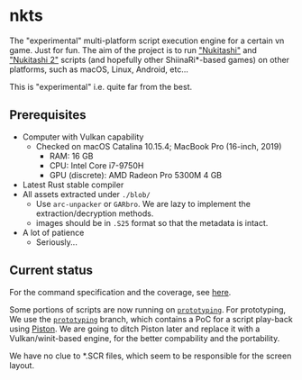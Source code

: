 # nkts

The "experimental" multi-platform script execution engine for a certain vn game. Just for fun.
The aim of the project is to run ["Nukitashi"](https://qruppo.com/products/nukitashi/) and 
["Nukitashi 2"](https://qruppo.com/products/nukitashi2/) scripts (and hopefully other ShiinaRi*-based
games) on other platforms, such as macOS, Linux, Android, etc...

This is "experimental" i.e. quite far from the best.

## Prerequisites

* Computer with Vulkan capability
    * Checked on macOS Catalina 10.15.4; MacBook Pro (16-inch, 2019)
        * RAM: 16 GB
        * CPU: Intel Core i7-9750H
        * GPU (discrete): AMD Radeon Pro 5300M 4 GB
* Latest Rust stable compiler
* All assets extracted under `./blob/`
    * Use `arc-unpacker` or `GARbro`. We are lazy to implement the extraction/decryption methods.
    * images should be in `.S25` format so that the metadata is intact.
* A lot of patience
    * Seriously...

## Current status

For the command specification and the coverage, see [here](COMMANDS.md).

Some portions of scripts are now running on [`prototyping`](https://github.com/3c1u/nkts/tree/prototyping).
For prototyping, We use the [`prototyping`](https://github.com/3c1u/nkts/tree/prototyping) branch, which contains
a PoC for a script play-back using [Piston](https://github.com/PistonDevelopers/piston). We are going to
ditch Piston later and replace it with a Vulkan/winit-based engine, for the better compability and the portability.

We have no clue to *.SCR files, which seem to be responsible for the screen layout.
